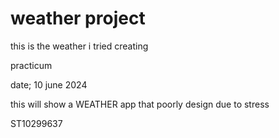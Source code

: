 
# weather project 

this is the weather i tried creating 

practicum 

date; 10 june 2024

this will show a WEATHER app that poorly design due to stress 


ST10299637
